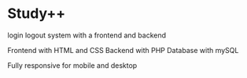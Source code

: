 # Study++

login logout system with a frontend and backend

Frontend with HTML and CSS
Backend with PHP
Database with mySQL

Fully responsive for mobile and desktop 
